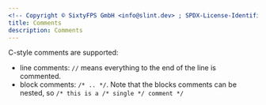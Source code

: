 ```yaml
---
<!-- Copyright © SixtyFPS GmbH <info@slint.dev> ; SPDX-License-Identifier: MIT -->
title: Comments
description: Comments
---
```


C-style comments are supported:

-   line comments: `//` means everything to the end of the line is commented.
-   block comments: `/* .. */`. Note that the blocks comments can be nested, so `/* this is a /* single */ comment */`
